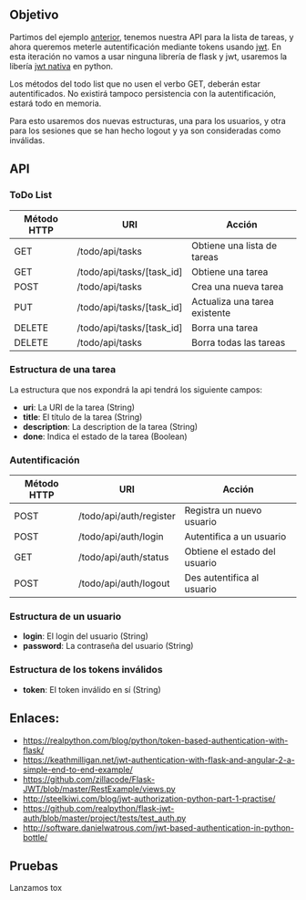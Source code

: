 ## Objetivo

Partimos del ejemplo [anterior](./02_todo_list), tenemos nuestra API para la lista de tareas, y ahora queremos meterle autentificación mediante tokens usando [jwt](https://jwt.io/). En esta iteración no vamos a usar ninguna librería de flask y jwt, usaremos la libería [jwt nativa](https://github.com/jpadilla/pyjwt) en python.

Los métodos del todo list que no usen el verbo GET, deberán estar autentificados. No existirá tampoco persistencia con la autentificación, estará todo en memoria.

Para esto usaremos dos nuevas estructuras, una para los usuarios, y otra para los sesiones que se han hecho logout y ya son consideradas como inválidas.


## API

### ToDo List

| Método HTTP | URI                       | Acción                        |
|-------------|---------------------------|-------------------------------|
|     GET     | /todo/api/tasks           | Obtiene una lista de tareas   |
|     GET     | /todo/api/tasks/[task_id] | Obtiene una tarea             |
|    POST     | /todo/api/tasks           | Crea una nueva tarea          |
|     PUT     | /todo/api/tasks/[task_id] | Actualiza una tarea existente |
|   DELETE    | /todo/api/tasks/[task_id] | Borra una tarea               |
|   DELETE    | /todo/api/tasks           | Borra todas las tareas        |

### Estructura de una tarea

La estructura que nos expondrá la api tendrá los siguiente campos:

* **uri**: La URI de la tarea (String)
* **title**: El título de la tarea (String)
* **description**: La description de la tarea (String)
* **done**: Indica el estado de la tarea (Boolean)

### Autentificación

| Método HTTP | URI                     | Acción                        |
|-------------| ------------------------|-------------------------------|
|     POST    | /todo/api/auth/register | Registra un nuevo usuario     |
|     POST    | /todo/api/auth/login    | Autentifica a un usuario      |
|     GET     | /todo/api/auth/status   | Obtiene el estado del usuario |
|     POST    | /todo/api/auth/logout   | Des autentifica al usuario    |

### Estructura de un usuario

* **login**: El login del usuario (String)
* **password**: La contraseña del usuario (String)

### Estructura de los tokens inválidos

* **token**: El token inválido en sí (String)
## Enlaces:

 * https://realpython.com/blog/python/token-based-authentication-with-flask/
 * https://keathmilligan.net/jwt-authentication-with-flask-and-angular-2-a-simple-end-to-end-example/
 * https://github.com/zillacode/Flask-JWT/blob/master/RestExample/views.py
 * http://steelkiwi.com/blog/jwt-authorization-python-part-1-practise/
 * https://github.com/realpython/flask-jwt-auth/blob/master/project/tests/test_auth.py
 * http://software.danielwatrous.com/jwt-based-authentication-in-python-bottle/

## Pruebas

Lanzamos tox
